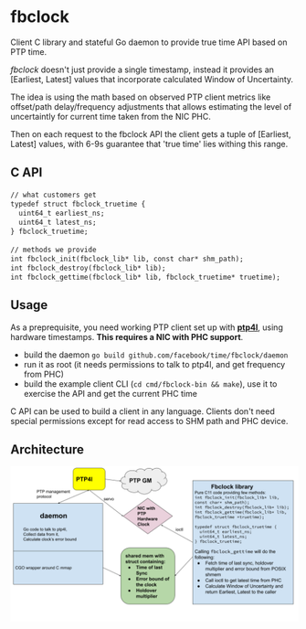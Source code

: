 # fbclock

Client C library and stateful Go daemon to provide true time API based on PTP time.

*fbclock* doesn't just provide a single timestamp, instead it provides an [Earliest, Latest] values that incorporate calculated Window of Uncertainty.

The idea is using the math based on observed PTP client metrics like offset/path delay/frequency adjustments that allows estimating the level of uncertaintly for current time taken from the NIC PHC.

Then on each request to the fbclock API the client gets a tuple of [Earliest, Latest] values, with 6-9s guarantee that 'true time' lies withing this range.

## C API

```
// what customers get
typedef struct fbclock_truetime {
  uint64_t earliest_ns;
  uint64_t latest_ns;
} fbclock_truetime;

// methods we provide
int fbclock_init(fbclock_lib* lib, const char* shm_path);
int fbclock_destroy(fbclock_lib* lib);
int fbclock_gettime(fbclock_lib* lib, fbclock_truetime* truetime);
```

## Usage

As a preprequisite, you need working PTP client set up with [**ptp4l**](https://linuxptp.sourceforge.net/), using hardware timestamps.
**This requires a NIC with PHC support**.

- build the daemon `go build github.com/facebook/time/fbclock/daemon`
- run it as root (it needs permissions to talk to ptp4l, and get frequency from PHC)
- build the example client CLI (`cd cmd/fbclock-bin && make`), use it to exercise the API and get the current PHC time

C API can be used to build a client in any language. Clients don't need special permissions except for read access to SHM path and PHC device.

## Architecture

![fbclock architecture](architecture.png)
